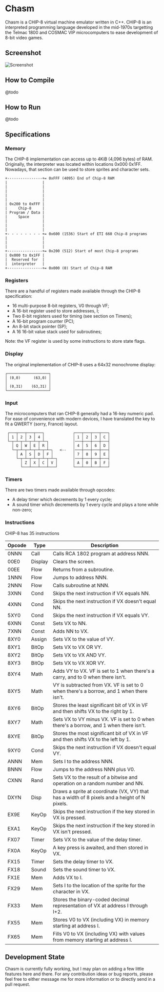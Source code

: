 ﻿# Chasm

Chasm is a CHIP-8 virtual machine emulator written in C++. CHIP-8 is an interpreted programming language developed in the mid-1970s targetting the Telmac 1800 and COSMAC VIP microcomputers to ease development of 8-bit video games.

## Screenshot

![Screenshot](https://user-images.githubusercontent.com/3271352/53309730-dd851800-387f-11e9-9b5a-f25014c580db.png)

## How to Compile

@todo

## How to Run

@todo

## Specifications

### Memory

The CHIP-8 implementation can access up to 4KiB (4,096 bytes) of RAM. Originally, the interpreter was located within locations 0x000 0x1FF. Nowadays, that section can be used to store sprites and character sets.

    +----------------+= 0xFFF (4095) End of Chip-8 RAM
    |                |
    |                |
    |                |
    |                |
    |                |
    | 0x200 to 0xFFF |
    |     Chip-8     |
    | Program / Data |
    |     Space      |
    |                |
    |                |
    |                |
    +- - - - - - - - += 0x600 (1536) Start of ETI 660 Chip-8 programs
    |                |
    |                |
    |                |
    +----------------+= 0x200 (512) Start of most Chip-8 programs
    | 0x000 to 0x1FF |
    |  Reserved for  |
    |  interpreter   |
    +----------------+= 0x000 (0) Start of Chip-8 RAM

### Registers

There are a handful of registers made available through the CHIP-8 specification:

- 16 multi-purpose 8-bit registers, V0 through VF;
- A 16-bit register used to store addresses, I;
- Two 8-bit registers used for timing (see section on Timers);
- A 16-bit program counter (PC);
- An 8-bit stack pointer (SP);
- A 16 16-bit value stack used for subroutines;

Note: the VF register is used by some instructions to store state flags.

### Display

The original implementation of CHIP-8 uses a 64x32 monochrome display:

    ┌───────────────────┐
    │ (0,0)      (63,0) │
    │                   │
    │ (0,31)    (63,31) │
    └───────────────────┘

### Input

The microcomputers that ran CHIP-8 generally had a 16-key numeric pad. For ease of convenience with modern devices, I have translated the key to fit a QWERTY (sorry, France) layout.

     ┌───┬───┬───┬───┐             ┌───┬───┬───┬───┐
     │ 1 │ 2 │ 3 │ 4 │             │ 1 │ 2 │ 3 │ C │
     └─┬─┴─┬─┴─┬─┴─┬─┴─┐           │───┼───┼───┼───┤
       │ Q │ W │ E │ R │           │ 4 │ 5 │ 6 │ D │
       └─┬─┴─┬─┴─┬─┴─┬─┴─┐   <--   │───┼───┼───┼───┤
         │ A │ S │ D │ F │         │ 7 │ 8 │ 9 │ E │
         └─┬─┴─┬─┴─┬─┴─┬─┴─┐       │───┼───┼───┼───┤
           │ Z │ X │ C │ V │       │ A │ 0 │ B | F |
           └───┴───┴───┴───┘       └───┴───┴───┴───┘

### Timers

There are two timers made available through opcodes:

- A delay timer which decrements by 1 every cycle;
- A sound timer which decrements by 1 every cycle and plays a tone while non-zero;

### Instructions

CHIP-8 has 35 instructions

| Opcode | Type | Description |
|--------|------|-------------|
| 0NNN | Call | Calls RCA 1802 program at address NNN. |
| 00E0 | Display | Clears the screen. |
| 00EE | Flow | Returns from a subroutine. |
| 1NNN | Flow | Jumps to address NNN. |
| 2NNN | Flow | Calls subroutine at NNN. |
| 3XNN | Cond | Skips the next instruction if VX equals NN. |
| 4XNN | Cond | Skips the next instruction if VX doesn't equal NN. |
| 5XY0 | Cond | Skips the next instruction if VX equals VY. |
| 6XNN | Const | Sets VX to NN. |
| 7XNN | Const | Adds NN to VX. |
| 8XY0 | Assign | Sets VX to the value of VY. |
| 8XY1 | BitOp | Sets VX to VX OR VY. |
| 8XY2 | BitOp | Sets VX to VX AND VY. |
| 8XY3 | BitOp | Sets VX to VX XOR VY. |
| 8XY4 | Math | Adds VY to VX. VF is set to 1 when there's a carry, and to 0 when there isn't. |
| 8XY5 | Math | VY is subtracted from VX. VF is set to 0 when there's a borrow, and 1 when there isn't. |
| 8XY6 | BitOp | Stores the least significant bit of VX in VF and then shifts VX to the right by 1. |
| 8XY7 | Math | Sets VX to VY minus VX. VF is set to 0 when there's a borrow, and 1 when there isn't. |
| 8XYE | BitOp | Stores the most significant bit of VX in VF and then shifts VX to the left by 1. |
| 9XY0 | Cond | Skips the next instruction if VX doesn't equal VY. |
| ANNN | Mem | Sets I to the address NNN. |
| BNNN | Flow | Jumps to the address NNN plus V0. |
| CXNN | Rand | Sets VX to the result of a bitwise and operation on a random number and NN. |
| DXYN | Disp | Draws a sprite at coordinate (VX, VY) that has a width of 8 pixels and a height of N pixels. |
| EX9E | KeyOp | Skips the next instruction if the key stored in VX is pressed. |
| EXA1 | KeyOp | Skips the next instruction if the key stored in VX isn't pressed. |
| FX07 | Timer | Sets VX to the value of the delay timer. |
| FX0A | KeyOp | A key press is awaited, and then stored in VX. |
| FX15 | Timer | Sets the delay timer to VX. |
| FX18 | Sound | Sets the sound timer to VX. |
| FX1E | Mem | Adds VX to I. |
| FX29 | Mem | Sets I to the location of the sprite for the character in VX. |
| FX33 | Mem | Stores the binary-coded decimal representation of VX at address I through I+2. |
| FX55 | Mem | Stores V0 to VX (including VX) in memory starting at address I. |
| FX65 | Mem | Fills V0 to VX (including VX) with values from memory starting at address I. |

## Development State

Chasm is currently fully working, but I may plan on adding a few little features here and there. For any contribution ideas or bug reports, please feel free to either message me for more information or to directly send in a pull request.